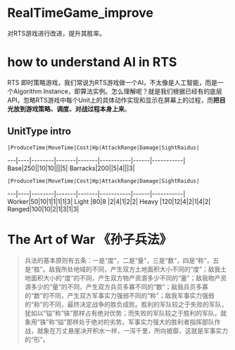 # RealTimeGame_improve
对RTS游戏进行改进，提升其胜率。

# how to understand AI in RTS
RTS 即时策略游戏，我们常说为RTS游戏做一个AI，不太像是人工智能，而是一个Algorithm Instance，即算法实例。怎么理解呢？就是我们根据已经有的底层API，忽略RTS游戏中每个Unit上的具体动作实现和显示在屏幕上的过程，而**把目光放到游戏策略、调度、对战过程本身上来**。

UnitType intro
--------

    |ProduceTime|MoveTime|Cost|Hp|AttackRange|Damage|SightRaidus|
---|----|--------|-------|-------|-----------|------|-----------|
Base|250||10|10||||5|
Barracks|200||5|4|||3|

    |ProduceTime|MoveTime|Cost|Hp|AttackRange|Damage|SightRaidus|
---|----|--------|-------|-------|-----------|------|-----------|
Worker|50|10|1|1|1|1|3|
Light |80|8 |2|4|1|2|2|
Heavy |120|12|4|2|1|4|2|
Ranged|100|10|2|1|3|1|3|

# The Art of War 《孙子兵法》
> 兵法的基本原则有五条：一是“度”，二是“量”，三是“数”，四是“称”，五是“胜”。敌我所处地域的不同，产生双方土地面积大小不同的“度”；敌我土地面积大小的“度”的不同，产生双方物产资源多少不同的“量”；敌我物产资源多少的“量”的不同，产生双方兵员多寡不同的“数”；敌我兵员多寡的“数”的不同，产生双方军事实力强弱不同的“称”；敌我军事实力强弱的“称”的不同，最终决定战争的胜负成败。胜利的军队较之于失败的军队，犹如以“镒”称“铢”那样占有绝对优势；而失败的军队较之于胜利的军队，就象用“铢”称“镒”那样处于绝对的劣势。军事实力强大的胜利者指挥部队作战，就象在万丈悬崖决开积水一样，一泻千里，所向披靡，这就是军事实力的“形”。




